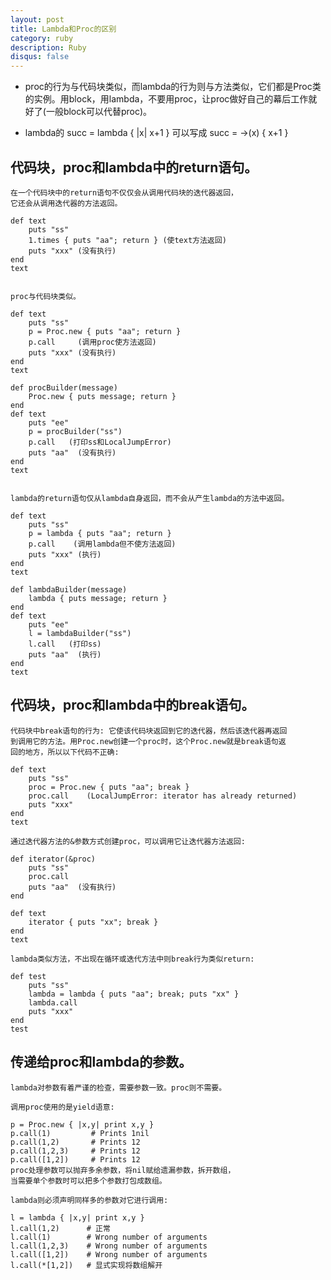 ```yaml
---
layout: post
title: Lambda和Proc的区别
category: ruby
description: Ruby
disqus: false
---
```


* proc的行为与代码块类似，而lambda的行为则与方法类似，它们都是Proc类的实例。用block，用lambda，不要用proc，让proc做好自己的幕后工作就好了(一般block可以代替proc)。

* lambda的 succ = lambda { |x| x+1 } 可以写成 succ = ->(x) { x+1 }

## 代码块，proc和lambda中的return语句。
	在一个代码块中的return语句不仅仅会从调用代码块的迭代器返回，
	它还会从调用迭代器的方法返回。   

	def text   
		puts "ss"   
		1.times { puts "aa"; return } (使text方法返回)   
		puts "xxx" (没有执行)   
	end   
	text   


	proc与代码块类似。    

	def text   
		puts "ss"   
		p = Proc.new { puts "aa"; return }   
		p.call     (调用proc使方法返回)   
		puts "xxx" (没有执行)   
	end   
	text   

	def procBuilder(message)   
		Proc.new { puts message; return }   
	end   
	def text   
		puts "ee"   
		p = procBuilder("ss")    
		p.call   (打印ss和LocalJumpError)   
		puts "aa"  (没有执行)   
	end   
	text   


	lambda的return语句仅从lambda自身返回，而不会从产生lambda的方法中返回。   

	def text   
		puts "ss"   
		p = lambda { puts "aa"; return }   
		p.call    (调用lambda但不使方法返回)   
		puts "xxx" (执行)   
	end   
	text   

	def lambdaBuilder(message)   
		lambda { puts message; return }   
	end   
	def text   
		puts "ee"   
		l = lambdaBuilder("ss")   
		l.call   (打印ss)   
		puts "aa"  (执行)   
	end   
	text   

## 代码块，proc和lambda中的break语句。
	代码块中break语句的行为: 它使该代码块返回到它的迭代器，然后该迭代器再返回
	到调用它的方法。用Proc.new创建一个proc时，这个Proc.new就是break语句返
	回的地方，所以以下代码不正确:   

	def text   
		puts "ss"   
		proc = Proc.new { puts "aa"; break }   
		proc.call    (LocalJumpError: iterator has already returned)   
		puts "xxx"   
	end   
	text   
 
	通过迭代器方法的&参数方式创建proc，可以调用它让迭代器方法返回:   

	def iterator(&proc)   
		puts "ss"   
		proc.call    
		puts "aa"  (没有执行)   
	end   

	def text   
		iterator { puts "xx"; break }   
	end   
	text   

	lambda类似方法，不出现在循环或迭代方法中则break行为类似return:   

	def test   
		puts "ss"   
		lambda = lambda { puts "aa"; break; puts "xx" }   
		lambda.call   
		puts "xxx"   
	end   
	test   

## 传递给proc和lambda的参数。
	lambda对参数有着严谨的检查，需要参数一致。proc则不需要。

	调用proc使用的是yield语意:   

	p = Proc.new { |x,y| print x,y }   
	p.call(1)         # Prints 1nil   
	p.call(1,2)		  # Prints 12   
	p.call(1,2,3)	  # Prints 12   
	p.call([1,2])	  # Prints 12   
	proc处理参数可以抛弃多余参数，将nil赋给遗漏参数，拆开数组，
	当需要单个参数时可以把多个参数打包成数组。   

	lambda则必须声明同样多的参数对它进行调用:   

	l = lambda { |x,y| print x,y }   
	l.call(1,2)		 # 正常   
	l.call(1)		 # Wrong number of arguments   
	l.call(1,2,3)	 # Wrong number of arguments   
	l.call([1,2])	 # Wrong number of arguments   
	l.call(*[1,2])	 # 显式实现将数组解开   




